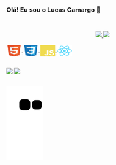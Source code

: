 
### Olá! Eu sou o Lucas Camargo 👋

  ##
  
<div align="center"><br>
  <a href="https://github.com/lbcamargo94">
  <img height="180em" src="https://github-readme-stats.vercel.app/api?username=lbcamargo94&show_icons=true&theme=ocean_dark&include_all_commits=true&count_private=true"/>
  <img height="180em" src="https://github-readme-stats.vercel.app/api/top-langs/?username=lbcamargo94&layout=default&langs_count=7&theme=ocean_dark"/>
</div>
<div style="display: inline_block"><br>
  <img align="center" alt="lbcamargo-HTML" height="30" width="40" src="https://raw.githubusercontent.com/devicons/devicon/master/icons/html5/html5-original.svg">
  <img align="center" alt="lbcamargo-CSS" height="30" width="40" src="https://raw.githubusercontent.com/devicons/devicon/master/icons/css3/css3-original.svg">
  <img align="center" alt="lbcamargo-Js" height="30" width="40" src="https://raw.githubusercontent.com/devicons/devicon/master/icons/javascript/javascript-plain.svg">
  <img align="center" alt="lbcamargo-React" height="30" width="40" src="https://raw.githubusercontent.com/devicons/devicon/master/icons/react/react-original.svg">
</div>
  
  ##
 
<div> 
  <a href = "mailto:lb.camargo94@gmail.com"><img src="https://img.shields.io/badge/-Gmail-%23333?style=for-the-badge&logo=gmail&logoColor=white" target="_blank"></a>
  <a href="https://www.linkedin.com/in/lucas-b-camargo/" target="_blank"><img src="https://img.shields.io/badge/-LinkedIn-%230077B5?style=for-the-badge&logo=linkedin&logoColor=white" target="_blank"></a> 
</div>
  
  ##
  
  ![Snake animation](https://github.com/rafaballerini/rafaballerini/blob/output/github-contribution-grid-snake.svg)
  
  ##
